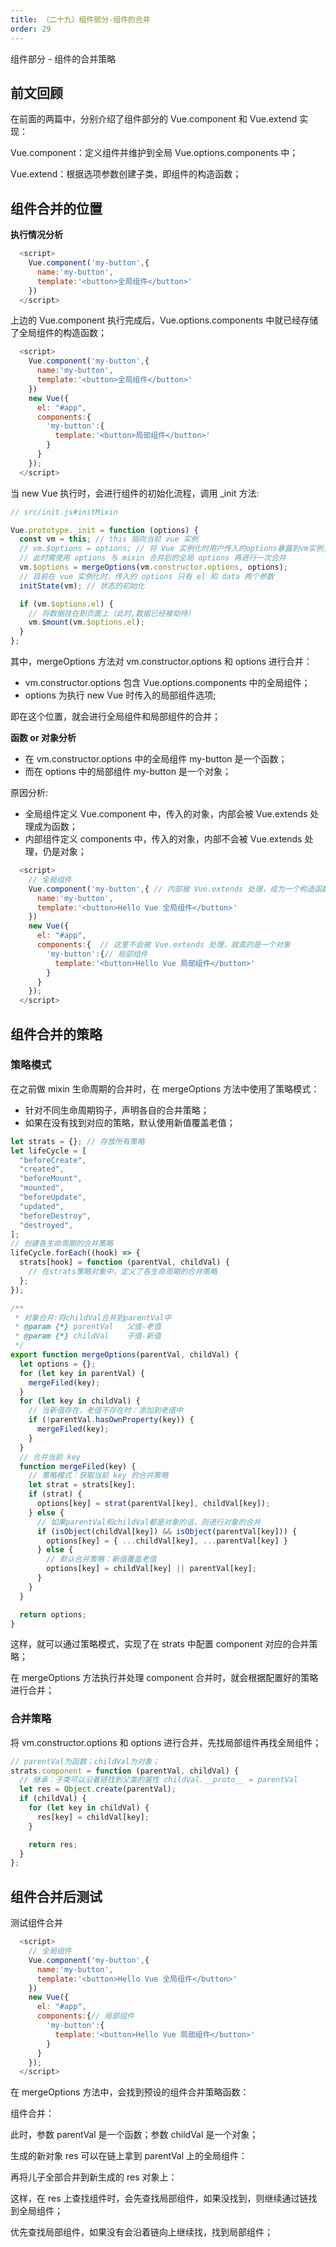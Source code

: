 ```yaml
---
title: （二十九）组件部分-组件的合并
order: 29
---
```


组件部分 - 组件的合并策略

<!-- more -->

## 前文回顾

在前面的两篇中，分别介绍了组件部分的 Vue.component 和 Vue.extend 实现：

Vue.component：定义组件并维护到全局 Vue.options.components 中；

Vue.extend：根据选项参数创建子类，即组件的构造函数；

## 组件合并的位置

**执行情况分析**

```js
  <script>
    Vue.component('my-button',{
      name:'my-button',
      template:'<button>全局组件</button>'
    })
  </script>
```

上边的 Vue.component 执行完成后，Vue.options.components 中就已经存储了全局组件的构造函数；

```js
  <script>
    Vue.component('my-button',{
      name:'my-button',
      template:'<button>全局组件</button>'
    })
    new Vue({
      el: "#app",
      components:{
        'my-button':{
          template:'<button>局部组件</button>'
        }
      }
    });
  </script>
```

当 new Vue 执行时，会进行组件的初始化流程，调用 \_init 方法:

```js
// src/init.js#initMixin

Vue.prototype._init = function (options) {
  const vm = this; // this 指向当前 vue 实例
  // vm.$options = options; // 将 Vue 实例化时用户传入的options暴露到vm实例上
  // 此时需使用 options 与 mixin 合并后的全局 options 再进行一次合并
  vm.$options = mergeOptions(vm.constructor.options, options);
  // 目前在 vue 实例化时，传入的 options 只有 el 和 data 两个参数
  initState(vm); // 状态的初始化

  if (vm.$options.el) {
    // 将数据挂在到页面上（此时,数据已经被劫持）
    vm.$mount(vm.$options.el);
  }
};
```

其中，mergeOptions 方法对 vm.constructor.options 和 options 进行合并：

- vm.constructor.options 包含 Vue.options.components 中的全局组件；
- options 为执行 new Vue 时传入的局部组件选项;

即在这个位置，就会进行全局组件和局部组件的合并；

**函数 or 对象分析**

- 在 vm.constructor.options 中的全局组件 my-button 是一个函数；
- 而在 options 中的局部组件 my-button 是一个对象；

原因分析:

- 全局组件定义 Vue.component 中，传入的对象，内部会被 Vue.extends 处理成为函数；
- 内部组件定义 components 中，传入的对象，内部不会被 Vue.extends 处理，仍是对象；

```js
  <script>
    // 全局组件
    Vue.component('my-button',{ // 内部被 Vue.extends 处理，成为一个构造函数
      name:'my-button',
      template:'<button>Hello Vue 全局组件</button>'
    })
    new Vue({
      el: "#app",
      components:{  // 这里不会被 Vue.extends 处理，就真的是一个对象
        'my-button':{// 局部组件
          template:'<button>Hello Vue 局部组件</button>'
        }
      }
    });
  </script>
```

## 组件合并的策略

### 策略模式

在之前做 mixin 生命周期的合并时，在 mergeOptions 方法中使用了策略模式：

- 针对不同生命周期钩子，声明各自的合并策略；
- 如果在没有找到对应的策略，默认使用新值覆盖老值；

```js
let strats = {}; // 存放所有策略
let lifeCycle = [
  "beforeCreate",
  "created",
  "beforeMount",
  "mounted",
  "beforeUpdate",
  "updated",
  "beforeDestroy",
  "destroyed",
];
// 创建各生命周期的合并策略
lifeCycle.forEach((hook) => {
  strats[hook] = function (parentVal, childVal) {
    // 在strats策略对象中，定义了各生命周期的合并策略
  };
});

/**
 * 对象合并:将childVal合并到parentVal中
 * @param {*} parentVal   父值-老值
 * @param {*} childVal    子值-新值
 */
export function mergeOptions(parentVal, childVal) {
  let options = {};
  for (let key in parentVal) {
    mergeFiled(key);
  }
  for (let key in childVal) {
    // 当新值存在，老值不存在时：添加到老值中
    if (!parentVal.hasOwnProperty(key)) {
      mergeFiled(key);
    }
  }
  // 合并当前 key
  function mergeFiled(key) {
    // 策略模式：获取当前 key 的合并策略
    let strat = strats[key];
    if (strat) {
      options[key] = strat(parentVal[key], childVal[key]);
    } else {
      // 如果parentVal和childVal都是对象的话，则进行对象的合并
      if (isObject(childVal[key]) && isObject(parentVal[key])) {
        options[key] = { ...childVal[key], ...parentVal[key] }
      } else {
        // 默认合并策略：新值覆盖老值
        options[key] = childVal[key] || parentVal[key];
      }
    }
  }

  return options;
}
```

这样，就可以通过策略模式，实现了在 strats 中配置 component 对应的合并策略；

在 mergeOptions 方法执行并处理 component 合并时，就会根据配置好的策略进行合并；

### 合并策略

将 vm.constructor.options 和 options 进行合并，先找局部组件再找全局组件；

```js
// parentVal为函数；childVal为对象；
strats.component = function (parentVal, childVal) {
  // 继承：子类可以沿着链找到父类的属性 childVal.__proto__ = parentVal
  let res = Object.create(parentVal);
  if (childVal) {
    for (let key in childVal) {
      res[key] = childVal[key];
    }

    return res;
  }
};
```

## 组件合并后测试

测试组件合并

```js
  <script>
    // 全局组件
    Vue.component('my-button',{
      name:'my-button',
      template:'<button>Hello Vue 全局组件</button>'
    })
    new Vue({
      el: "#app",
      components:{// 局部组件
        'my-button':{
          template:'<button>Hello Vue 局部组件</button>'
        }
      }
    });
  </script>
```

在 mergeOptions 方法中，会找到预设的组件合并策略函数：

组件合并：

此时，参数 parentVal 是一个函数；参数 childVal 是一个对象；

生成的新对象 res 可以在链上拿到 parentVal 上的全局组件：

再将儿子全部合并到新生成的 res 对象上：

这样，在 res 上查找组件时，会先查找局部组件，如果没找到，则继续通过链找到全局组件；

优先查找局部组件，如果没有会沿着链向上继续找，找到局部组件；
